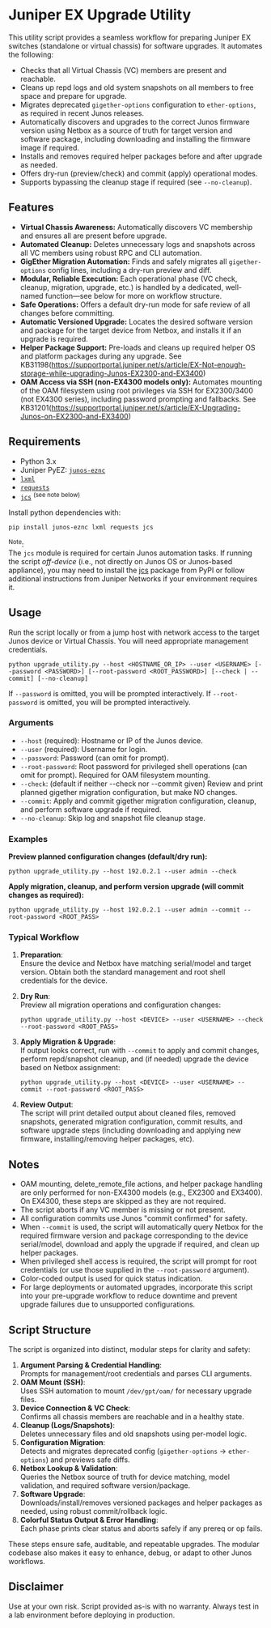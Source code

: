 # Juniper EX Upgrade Utility

This utility script provides a seamless workflow for preparing Juniper EX switches (standalone or virtual chassis) for software upgrades. It automates the following:

- Checks that all Virtual Chassis (VC) members are present and reachable.
- Cleans up repd logs and old system snapshots on all members to free space and prepare for upgrade.
- Migrates deprecated `gigether-options` configuration to `ether-options`, as required in recent Junos releases.
- Automatically discovers and upgrades to the correct Junos firmware version using Netbox as a source of truth for target version and software package, including downloading and installing the firmware image if required.
- Installs and removes required helper packages before and after upgrade as needed.
- Offers dry-run (preview/check) and commit (apply) operational modes.
- Supports bypassing the cleanup stage if required (see `--no-cleanup`).

## Features

- **Virtual Chassis Awareness:** Automatically discovers VC membership and ensures all are present before upgrade.
- **Automated Cleanup:** Deletes unnecessary logs and snapshots across all VC members using robust RPC and CLI automation.
- **GigEther Migration Automation:** Finds and safely migrates all `gigether-options` config lines, including a dry-run preview and diff.
- **Modular, Reliable Execution:** Each operational phase (VC check, cleanup, migration, upgrade, etc.) is handled by a dedicated, well-named function—see below for more on workflow structure.
- **Safe Operations:** Offers a default dry-run mode for safe review of all changes before committing.
- **Automatic Versioned Upgrade:** Locates the desired software version and package for the target device from Netbox, and installs it if an upgrade is required.
- **Helper Package Support:** Pre-loads and cleans up required helper OS and platform packages during any upgrade. See KB31198(https://supportportal.juniper.net/s/article/EX-Not-enough-storage-while-upgrading-Junos-EX2300-and-EX3400)
- **OAM Access via SSH (non-EX4300 models only):** Automates mounting of the OAM filesystem using root privileges via SSH for EX2300/3400 (not EX4300 series), including password prompting and fallbacks. See KB31201(https://supportportal.juniper.net/s/article/EX-Upgrading-Junos-on-EX2300-and-EX3400)

## Requirements

- Python 3.x
- Juniper PyEZ: [`junos-eznc`](https://github.com/Juniper/py-junos-eznc)
- [`lxml`](https://lxml.de/)
- [`requests`](https://docs.python-requests.org/)
- [`jcs`](https://pypi.org/project/jcs/) <sup>(see note below)</sup>

Install python dependencies with:
```bash
pip install junos-eznc lxml requests jcs
```

<sup>Note</sup>:  
The `jcs` module is required for certain Junos automation tasks. If running the script *off-device* (i.e., not directly on Junos OS or Junos-based appliance), you may need to install the [jcs](https://pypi.org/project/jcs/) package from PyPI or follow additional instructions from Juniper Networks if your environment requires it.

## Usage

Run the script locally or from a jump host with network access to the target Junos device or Virtual Chassis. You will need appropriate management credentials.

```
python upgrade_utility.py --host <HOSTNAME_OR_IP> --user <USERNAME> [--password <PASSWORD>] [--root-password <ROOT_PASSWORD>] [--check | --commit] [--no-cleanup]
```

If `--password` is omitted, you will be prompted interactively.
If `--root-password` is omitted, you will be prompted interactively.

### Arguments

- `--host` (required): Hostname or IP of the Junos device.
- `--user` (required): Username for login.
- `--password`: Password (can omit for prompt).
- `--root-password`: Root password for privileged shell operations (can omit for prompt). Required for OAM filesystem mounting.
- `--check`: (default if neither --check nor --commit given) Review and print planned gigether migration configuration, but make NO changes.
- `--commit`: Apply and commit gigether migration configuration, cleanup, and perform software upgrade if required.
- `--no-cleanup`: Skip log and snapshot file cleanup stage.

### Examples

**Preview planned configuration changes (default/dry run):**
```
python upgrade_utility.py --host 192.0.2.1 --user admin --check
```

**Apply migration, cleanup, and perform version upgrade (will commit changes as required):**
```
python upgrade_utility.py --host 192.0.2.1 --user admin --commit --root-password <ROOT_PASS>
```

### Typical Workflow

1. **Preparation**:  
   Ensure the device and Netbox have matching serial/model and target version. Obtain both the standard management and root shell credentials for the device.

2. **Dry Run**:  
   Preview all migration operations and configuration changes:
   ```
   python upgrade_utility.py --host <DEVICE> --user <USERNAME> --check --root-password <ROOT_PASS>
   ```

3. **Apply Migration & Upgrade**:  
   If output looks correct, run with `--commit` to apply and commit changes, perform repd/snapshot cleanup, and (if needed) upgrade the device based on Netbox assignment:
   ```
   python upgrade_utility.py --host <DEVICE> --user <USERNAME> --commit --root-password <ROOT_PASS>
   ```

4. **Review Output**:  
   The script will print detailed output about cleaned files, removed snapshots, generated migration configuration, commit results, and software upgrade steps (including downloading and applying new firmware, installing/removing helper packages, etc).

## Notes

- OAM mounting, delete_remote_file actions, and helper package handling are only performed for non-EX4300 models (e.g., EX2300 and EX3400). On EX4300, these steps are skipped as they are not required.
- The script aborts if any VC member is missing or not present.
- All configuration commits use Junos "commit confirmed" for safety.
- When `--commit` is used, the script will automatically query Netbox for the required firmware version and package corresponding to the device serial/model, download and apply the upgrade if required, and clean up helper packages.
- When privileged shell access is required, the script will prompt for root credentials (or use those supplied in the `--root-password` argument).
- Color-coded output is used for quick status indication.
- For large deployments or automated upgrades, incorporate this script into your pre-upgrade workflow to reduce downtime and prevent upgrade failures due to unsupported configurations.

## Script Structure

The script is organized into distinct, modular steps for clarity and safety:

1. **Argument Parsing & Credential Handling**:  
   Prompts for management/root credentials and parses CLI arguments.
2. **OAM Mount (SSH)**:  
   Uses SSH automation to mount `/dev/gpt/oam/` for necessary upgrade files.
3. **Device Connection & VC Check**:  
   Confirms all chassis members are reachable and in a healthy state.
4. **Cleanup (Logs/Snapshots)**:  
   Deletes unnecessary files and old snapshots using per-model logic.
5. **Configuration Migration**:  
   Detects and migrates deprecated config (`gigether-options` → `ether-options`) and previews safe diffs.
6. **Netbox Lookup & Validation**:  
   Queries the Netbox source of truth for device matching, model validation, and required software version/package.
7. **Software Upgrade**:  
   Downloads/install/removes versioned packages and helper packages as needed, using robust commit/rollback logic.
8. **Colorful Status Output & Error Handling**:  
   Each phase prints clear status and aborts safely if any prereq or op fails.

These steps ensure safe, auditable, and repeatable upgrades. The modular codebase also makes it easy to enhance, debug, or adapt to other Junos workflows.

## Disclaimer

Use at your own risk. Script provided as-is with no warranty. Always test in a lab environment before deploying in production.

